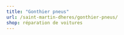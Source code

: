 ```yaml
---
title: "Gonthier pneus"
url: /saint-martin-dheres/gonthier-pneus/
shop: réparation de voitures
---
```

